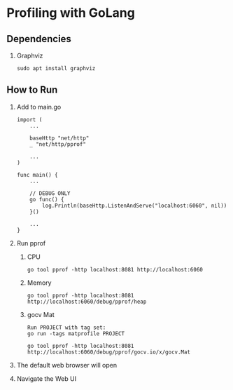 # Profiling with GoLang

## Dependencies
1. Graphviz
    ```
    sudo apt install graphviz
    ```

## How to Run
1. Add to main.go
    ```
    import (
        ...
        
        baseHttp "net/http"
        _ "net/http/pprof"
        
        ...
    )

    func main() {
        ...

        // DEBUG ONLY
        go func() {
            log.Println(baseHttp.ListenAndServe("localhost:6060", nil))
        }()

        ...
    }
    ```
1. Run pprof
    1. CPU
        ```
        go tool pprof -http localhost:8081 http://localhost:6060
        ```
    1. Memory
        ```
        go tool pprof -http localhost:8081 http://localhost:6060/debug/pprof/heap
        ```
    1. gocv Mat
        ```
        Run PROJECT with tag set:
        go run -tags matprofile PROJECT
        ```
        ```
        go tool pprof -http localhost:8081 http://localhost:6060/debug/pprof/gocv.io/x/gocv.Mat
        ```
        
1. The default web browser will open
1. Navigate the Web UI
